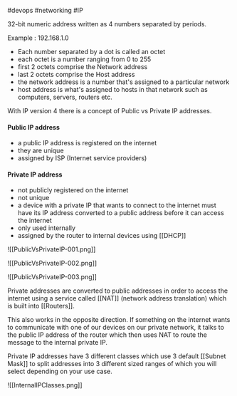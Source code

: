 #devops 
#networking 
#IP 

32-bit numeric address written as 4 numbers separated by periods. 

Example : 192.168.1.0

- Each number separated by a dot is called an octet 
- each octet is a number ranging from 0 to 255
- first 2 octets comprise the Network address 
- last 2 octets comprise the Host address
- the network address is a number that's assigned to a particular network
- host address is what's assigned to hosts in that network such as computers, servers, routers etc.

With IP version 4 there is a concept of Public vs Private IP addresses. 

#### Public IP address

- a public IP address is registered on the internet
- they are unique
- assigned by ISP (Internet service providers)

#### Private IP address

- not publicly registered on the internet
- not unique
- a device with a private IP that wants to connect to the internet must have its IP address converted to a public address before it can access the internet
- only used internally 
- assigned by the router to internal devices using [[DHCP]]

![[PublicVsPrivateIP-001.png]]

![[PublicVsPrivateIP-002.png]]

![[PublicVsPrivateIP-003.png]]

Private addresses are converted to public addresses in order to access the internet using a service called [[NAT]] (network address translation) which is built into [[Routers]].

This also works in the opposite direction. If something on the internet wants to communicate with one of our devices on our private network, it talks to the public IP address of the router which then uses NAT to route the message to the internal private IP.

Private IP addresses have 3 different classes which use 3 default [[Subnet Mask]] to split addresses into 3 different sized ranges of which you will select depending on your use case.

![[InternalIPClasses.png]]